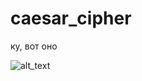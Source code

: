 # caesar_cipher
ку, вот оно 

![alt_text](https://user-images.githubusercontent.com/63122696/103431612-f4b39000-4be3-11eb-967d-4fec97226886.png)
